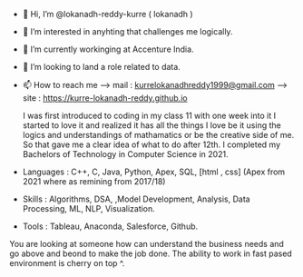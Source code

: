 - 👋 Hi, I’m @lokanadh-reddy-kurre  ( lokanadh )
- 👀 I’m interested in anyhting that challenges me logically.
- 🌱 I’m currently workinging at Accenture India.
- 💞️ I’m looking to land a role related to data.
- 📫 How to reach me -->  mail :  kurrelokanadhreddy1999@gmail.com
                     -->  site :  https://kurre-lokanadh-reddy.github.io
                     
         
        
  I was first introduced to coding in my class 11 with one week into it I started to love it and realized it has all the things I love be it using the logics and understandings of mathamatics or 
  be the creative side of me. So that gave me a clear idea of what to do after 12th. I completed my Bachelors of Technology in Computer Science in 2021.
  
-  Languages   : C++, C, Java, Python, Apex, SQL, [html , css]
                (Apex from 2021 where as remining from 2017/18)

-  Skills      : Algorithms, DSA, ,Model Development, Analysis, Data Processing, ML, NLP, Visualization.

-  Tools       : Tableau, Anaconda, Salesforce, Github.

You are looking at someone how can understand the business needs and go above and beond to make the job done. The ability to work in fast pased environment is cherry on top ^. 

<!---
kurre-lokanadh-reddy/kurre-lokanadh-reddy is a ✨ special ✨ repository because its `README.md` (this file) appears on your GitHub profile.
You can click the Preview link to take a look at your changes.
--->
